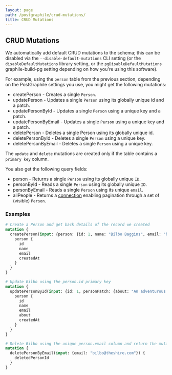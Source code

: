 ```yaml
---
layout: page
path: /postgraphile/crud-mutations/
title: CRUD Mutations
---
```


## CRUD Mutations

We automatically add default CRUD mutations to the schema; this can be disabled
via the `--disable-default-mutations` CLI setting (or the
`disableDefaultMutations` library setting, or the `pgDisableDefaultMutations`
graphile-build-pg setting depending on how you're using this software).

For example, using the `person` table from the previous section, depending on
the PostGraphile settings you use, you might get the following mutations:

- createPerson - Creates a single `Person`.
- updatePerson - Updates a single `Person` using its globally unique id and a patch.
- updatePersonById - Updates a single `Person` using a unique key and a patch.
- updatePersonByEmail - Updates a single `Person` using a unique key and a patch.
- deletePerson - Deletes a single Person using its globally unique id.
- deletePersonById - Deletes a single `Person` using a unique key.
- deletePersonByEmail - Deletes a single `Person` using a unique key.

The `update` and `delete` mutations are created only if the table contains a
`primary key` column.

You also get the following query fields:

- person - Returns a single `Person` using its globally unique `ID`.
- personById - Reads a single `Person` using its globally unique `ID`.
- personByEmail - Reads a single `Person` using its unique `email`.
- allPeople - Returns a [connection](/postgraphile/connections/) enabling
  pagination through a set of (visible) `Person`.

### Examples

```graphql
# Create a Person and get back details of the record we created
mutation {
  createPerson(input: {person: {id: 1, name: "Bilbo Baggins", email: "bilbo@theshire.com"}}) {
    person {
      id
      name
      email
      createdAt
    }
  }
}

# Update Bilbo using the person.id primary key
mutation {
  updatePersonById(input: {id: 1, personPatch: {about: "An adventurous hobbit"}}) {
    person {
      id
      name
      email
      about
      createdAt
    }
  }
}

# Delete Bilbo using the unique person.email column and return the mutation ID
mutation {
  deletePersonByEmail(input: {email: "bilbo@theshire.com"}) {
    deletedPersonId
  }
}
```
